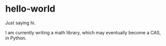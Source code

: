 # hello-world
Just saying hi.

I am currently writing a math library, which may eventually become a CAS, in Python.
